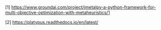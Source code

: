 [1] https://www.groundai.com/project/jmetalpy-a-python-framework-for-multi-objective-optimization-with-metaheuristics/1

[2] https://platypus.readthedocs.io/en/latest/
